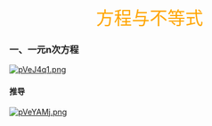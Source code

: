 <center><font face = "楷体" color = orange size = 6>方程与不等式</font></center>

### 一、一元n次方程

[![pVeJ4q1.png](https://s21.ax1x.com/2025/06/24/pVeJ4q1.png)](https://imgse.com/i/pVeJ4q1)

#### 推导
[![pVeYAMj.png](https://s21.ax1x.com/2025/06/24/pVeYAMj.png)](https://imgse.com/i/pVeYAMj)